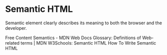 # Semantic HTML

Semantic element clearly describes its meaning to both the browser and the developer.

<ResourceGroupTitle>Free Content</ResourceGroupTitle>
<BadgeLink badgeText='Read' colorScheme='yellow' href='https://developer.mozilla.org/en-US/docs/Glossary/Semantics'>Semantics - MDN Web Docs Glossary: Definitions of Web-related terms | MDN</BadgeLink>
<BadgeLink badgeText='Read' colorScheme='yellow' href='https://www.w3schools.com/html/html5_semantic_elements.asp'>W3Schools: Semantic HTML</BadgeLink>
<BadgeLink badgeText='Read' colorScheme='yellow' href='https://hackernoon.com/how-to-write-semantic-html-dkq3ulo'>How To Write Semantic HTML</BadgeLink>
